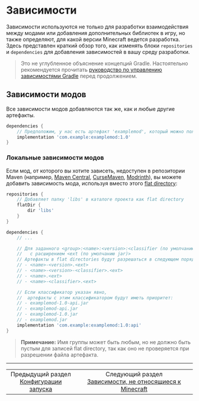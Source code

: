 # Зависимости

Зависимости используются не только для разработки взаимодействия между модами или добавления дополнительных библиотек в игру, но также определяют, для какой версии Minecraft ведется разработка. Здесь представлен краткий обзор того, как изменять блоки `repositories` и `dependencies` для добавления зависимостей в вашу среду разработки.

> Это не углубленное объяснение концепций Gradle. Настоятельно рекомендуется прочитать [руководство по управлению зависимостями Gradle](https://docs.gradle.org/8.1.1/userguide/dependency_management.html) перед продолжением.

## Зависимости модов

Все зависимости модов добавляются так же, как и любые другие артефакты.

```gradle
dependencies {
    // Предположим, у нас есть артефакт 'examplemod', который можно получить из указанного репозитория
    implementation 'com.example:examplemod:1.0'
}
```

### Локальные зависимости модов

Если мод, от которого вы хотите зависеть, недоступен в репозитории Maven (например, [Maven Central](https://central.sonatype.com/), [CurseMaven](https://cursemaven.com/), [Modrinth](https://docs.modrinth.com/docs/tutorials/maven/)), вы можете добавить зависимость мода, используя вместо этого [flat directory](https://docs.gradle.org/8.1.1/userguide/declaring_repositories.html#sub:flat_dir_resolver):

```gradle
repositories {
    // Добавляет папку 'libs' в каталоге проекта как flat directory
    flatDir {
        dir 'libs'
    }
}

dependencies {
    // ...

    // Для заданного <group>:<name>:<version>:<classifier (по умолчанию None)>
    //   с расширением <ext (по умолчанию jar)>
    // Артефакты в flat directories будут разрешаться в следующем порядке:
    // - <name>-<version>.<ext>
    // - <name>-<version>-<classifier>.<ext>
    // - <name>.<ext>
    // - <name>-<classifier>.<ext>

    // Если классификатор указан явно,
    //  артефакты с этим классификатором будут иметь приоритет:
    // - examplemod-1.0-api.jar
    // - examplemod-api.jar
    // - examplemod-1.0.jar
    // - examplemod.jar
    implementation 'com.example:examplemod:1.0:api'
}
```

> **Примечание:**
> Имя группы может быть любым, но не должно быть пустым для записей flat directory, так как оно не проверяется при разрешении файла артефакта.
---
<div align="center"><table><tr><td align="center">Предыдущий раздел<br><a href="./NeoGradle Configurations/Run Configurations.md">Конфигурации запуска</a></td><td align="center">Следующий раздел<br><a href="./Dependencies/Non-Minecraft Dependencies.md">Зависимости, не относящиеся к Minecraft</a></td></tr></table></div>
